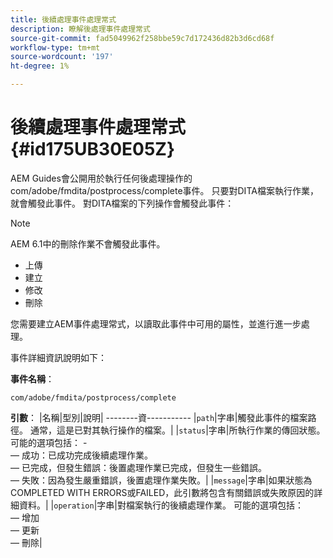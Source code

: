 ```yaml
---
title: 後續處理事件處理常式
description: 瞭解後處理事件處理常式
source-git-commit: fad5049962f258bbe59c7d172436d82b3d6cd68f
workflow-type: tm+mt
source-wordcount: '197'
ht-degree: 1%

---
```



# 後續處理事件處理常式 {#id175UB30E05Z}

AEM Guides會公開用於執行任何後處理操作的com/adobe/fmdita/postprocess/complete事件。 只要對DITA檔案執行作業，就會觸發此事件。 對DITA檔案的下列操作會觸發此事件：

>[!NOTE]
>
> AEM 6.1中的刪除作業不會觸發此事件。

- 上傳
- 建立
- 修改
- 刪除

您需要建立AEM事件處理常式，以讀取此事件中可用的屬性，並進行進一步處理。

事件詳細資訊說明如下：

**事件名稱**：

```
com/adobe/fmdita/postprocess/complete 
```

**引數**： |名稱|型別|說明| --------資----------- |`path`|字串|觸發此事件的檔案路徑。 通常，這是已對其執行操作的檔案。| |`status`|字串|所執行作業的傳回狀態。 可能的選項包括： - <br> — 成功：已成功完成後續處理作業。 <br> — 已完成，但發生錯誤：後置處理作業已完成，但發生一些錯誤。 <br> — 失敗：因為發生嚴重錯誤，後置處理作業失敗。| |`message`|字串|如果狀態為COMPLETED WITH ERRORS或FAILED，此引數將包含有關錯誤或失敗原因的詳細資料。| |`operation`|字串|對檔案執行的後續處理作業。 可能的選項包括：<br> — 增加 <br> — 更新 <br> — 刪除|

